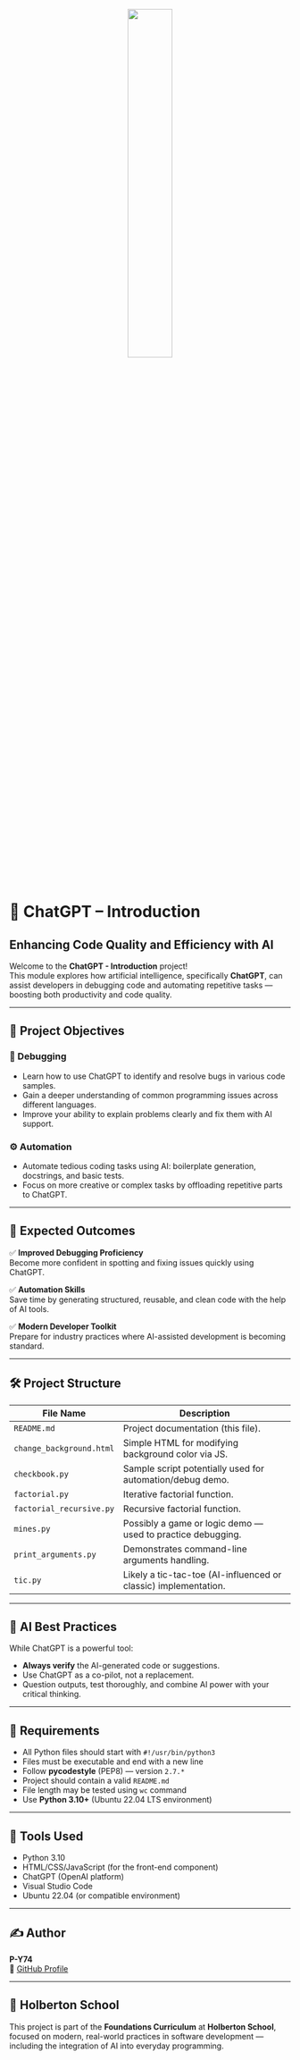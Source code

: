 <p align="center">
   <img src="https://github.com/user-attachments/assets/7d564981-cb81-43e7-819a-25ffcfc5bd72" width=40% height=40%/>
</p>


# 🤖 ChatGPT – Introduction  
## Enhancing Code Quality and Efficiency with AI  

Welcome to the **ChatGPT - Introduction** project!  
This module explores how artificial intelligence, specifically **ChatGPT**, can assist developers in debugging code and automating repetitive tasks — boosting both productivity and code quality.

---

## 🎯 Project Objectives

### 🐞 Debugging
- Learn how to use ChatGPT to identify and resolve bugs in various code samples.
- Gain a deeper understanding of common programming issues across different languages.
- Improve your ability to explain problems clearly and fix them with AI support.

### ⚙️ Automation
- Automate tedious coding tasks using AI: boilerplate generation, docstrings, and basic tests.
- Focus on more creative or complex tasks by offloading repetitive parts to ChatGPT.

---

## 🚀 Expected Outcomes

✅ **Improved Debugging Proficiency**  
Become more confident in spotting and fixing issues quickly using ChatGPT.  

✅ **Automation Skills**  
Save time by generating structured, reusable, and clean code with the help of AI tools.  

✅ **Modern Developer Toolkit**  
Prepare for industry practices where AI-assisted development is becoming standard.

---

## 🛠️ Project Structure

| File Name                | Description                                                      |
|--------------------------|------------------------------------------------------------------|
| `README.md`              | Project documentation (this file).                              |
| `change_background.html` | Simple HTML for modifying background color via JS.              |
| `checkbook.py`           | Sample script potentially used for automation/debug demo.       |
| `factorial.py`           | Iterative factorial function.                                   |
| `factorial_recursive.py` | Recursive factorial function.                                   |
| `mines.py`               | Possibly a game or logic demo — used to practice debugging.     |
| `print_arguments.py`     | Demonstrates command-line arguments handling.                   |
| `tic.py`                 | Likely a tic-tac-toe (AI-influenced or classic) implementation. |

---

## 🧠 AI Best Practices

While ChatGPT is a powerful tool:
- **Always verify** the AI-generated code or suggestions.
- Use ChatGPT as a co-pilot, not a replacement.
- Question outputs, test thoroughly, and combine AI power with your critical thinking.

---

## 📎 Requirements

- All Python files should start with `#!/usr/bin/python3`
- Files must be executable and end with a new line
- Follow **pycodestyle** (PEP8) — version `2.7.*`
- Project should contain a valid `README.md`
- File length may be tested using `wc` command
- Use **Python 3.10+** (Ubuntu 22.04 LTS environment)

---

## 🧪 Tools Used

- Python 3.10  
- HTML/CSS/JavaScript (for the front-end component)  
- ChatGPT (OpenAI platform)  
- Visual Studio Code  
- Ubuntu 22.04 (or compatible environment)

---

## ✍️ Author

**P-Y74**  
🔗 [GitHub Profile](https://github.com/P-Y74)

---

## 🏫 Holberton School

This project is part of the **Foundations Curriculum** at **Holberton School**, focused on modern, real-world practices in software development — including the integration of AI into everyday programming.
